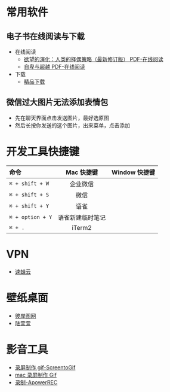 # 常用软件

## 电子书在线阅读与下载

- 在线阅读
  - [欲望的演化：人类的择偶策略（最新修订版） PDF-在线阅读](http://jxz1.j9p.com/pc/ywdyh.pdf)
  - [自卑与超越 PDF-在线阅读](http://jxz1.j9p.com/pc/zbycy.pdf)
- 下载
  - [精品下载](http://www.j9p.com/down/534329.html)

## 微信过大图片无法添加表情包

- 先在聊天界面点击发送图片，最好选原图
- 然后长按你发送的这个图片，出来菜单，点击添加

# 开发工具快捷键

| 命令             |    Mac 快捷键    | Window 快捷键 |
| :--------------- | :--------------: | ------------: |
| `⌘ + shift + W`  |     企业微信     |
| `⌘ + shift + S`  |       微信       |
| `⌘ + shift + Y`  |       语雀       |
| `⌘ + option + Y` | 语雀新建临时笔记 |
| `⌘ + .`          |      iTerm2      |

# VPN

- [速蛙云](https://i.ok3.icu/IHJ)

# 壁纸桌面

- [彼岸图网](https://pic.netbian.com/4kdongman/)
- [陆萱萱](https://pic.netbian.com/4kmeinv/index_15.html)

# 影音工具

- [录屏制作 gif-ScreentoGif](https://pc.qq.com/detail/13/detail_23913.html)
- [mac 录屏制作 Gif](https://www.jianshu.com/p/7a54d47b6aa0)
- [录制-ApowerREC]()
